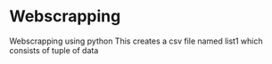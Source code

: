 # Webscrapping
Webscrapping using python
This creates a csv file named list1 which consists of tuple of data
